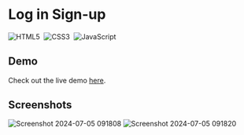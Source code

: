 # Log in Sign-up

#### 

![HTML5](https://img.shields.io/badge/-HTML5-E34F26?style=for-the-badge&logo=html5&logoColor=white)&nbsp;
![CSS3](https://img.shields.io/badge/-CSS3-1572B6?style=for-the-badge&logo=css3)&nbsp;
![JavaScript](https://img.shields.io/badge/Javascript-F7DF1E.svg?style=for-the-badge&logo=javascript&logoColor=black)&nbsp;

## Demo
Check out the live demo [here](https://ab1ngeorge.github.io/Log-in-Sign-up/).

## Screenshots
![Screenshot 2024-07-05 091808](https://github.com/ab1ngeorge/Log-in-Sign-up/assets/131862797/5343ae00-451e-4b0f-b61a-700a770de489)
![Screenshot 2024-07-05 091820](https://github.com/ab1ngeorge/Log-in-Sign-up/assets/131862797/e2a45229-2f30-43ed-a877-54ef17ee111a)
